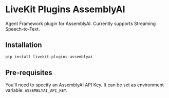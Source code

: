 # LiveKit Plugins AssemblyAI

Agent Framework plugin for AssemblyAI. Currently supports Streaming Speech-to-Text.

## Installation

```bash
pip install livekit-plugins-assemblyai
```

## Pre-requisites

You'll need to specify an AssemblyAI API Key. It can be set as environment variable: `ASSEMBLYAI_API_KEY`.
